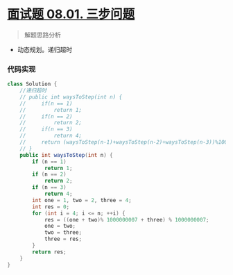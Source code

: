 # [面试题 08.01. 三步问题](https://leetcode-cn.com/problems/three-steps-problem-lcci/)


> 解题思路分析

-  动态规划。递归超时



### 代码实现


~~~java
class Solution {
    //递归超时
    // public int waysToStep(int n) {
    //     if(n == 1)
    //         return 1;
    //     if(n == 2)
    //         return 2;
    //     if(n == 3)
    //         return 4;
    //     return (waysToStep(n-1)+waysToStep(n-2)+waysToStep(n-3))%1000000007;
    // }
    public int waysToStep(int n) {
        if (n == 1)
            return 1;
        if (n == 2)
            return 2;
        if (n == 3)
            return 4;
        int one = 1, two = 2, three = 4;
        int res = 0;
        for (int i = 4; i <= n; ++i) {
            res = ((one + two)% 1000000007 + three) % 1000000007;
            one = two;
            two = three;
            three = res;
        }
        return res;
    }
}
~~~